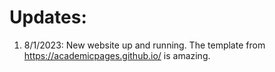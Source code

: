
# Updates:
1. 8/1/2023: New website up and running. The template from https://academicpages.github.io/ is amazing.